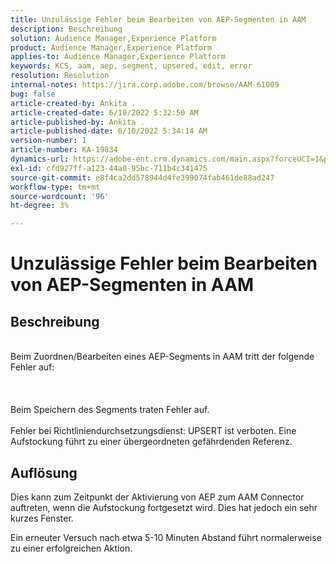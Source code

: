 ```yaml
---
title: Unzulässige Fehler beim Bearbeiten von AEP-Segmenten in AAM
description: Beschreibung
solution: Audience Manager,Experience Platform
product: Audience Manager,Experience Platform
applies-to: Audience Manager,Experience Platform
keywords: KCS, aam, aep, segment, upsered, edit, error
resolution: Resolution
internal-notes: https://jira.corp.adobe.com/browse/AAM-61009
bug: false
article-created-by: Ankita .
article-created-date: 6/10/2022 5:32:50 AM
article-published-by: Ankita .
article-published-date: 6/10/2022 5:34:14 AM
version-number: 1
article-number: KA-19834
dynamics-url: https://adobe-ent.crm.dynamics.com/main.aspx?forceUCI=1&pagetype=entityrecord&etn=knowledgearticle&id=8701dcc2-7ee8-ec11-bb3c-000d3a3bd4a0
exl-id: cfd927ff-a123-44a0-95bc-711b4c341475
source-git-commit: e8f4ca2dd578944d4fe399074fab461de88ad247
workflow-type: tm+mt
source-wordcount: '96'
ht-degree: 3%

---
```


# Unzulässige Fehler beim Bearbeiten von AEP-Segmenten in AAM

## Beschreibung

<br>Beim Zuordnen/Bearbeiten eines AEP-Segments in AAM tritt der folgende Fehler auf:<br><br> <br><br>Beim Speichern des Segments traten Fehler auf.<br><br>Fehler bei Richtliniendurchsetzungsdienst: UPSERT ist verboten. Eine Aufstockung führt zu einer übergeordneten gefährdenden Referenz.<br>

## Auflösung


Dies kann zum Zeitpunkt der Aktivierung von AEP zum AAM Connector auftreten, wenn die Aufstockung fortgesetzt wird. Dies hat jedoch ein sehr kurzes Fenster.

Ein erneuter Versuch nach etwa 5-10 Minuten Abstand führt normalerweise zu einer erfolgreichen Aktion.
